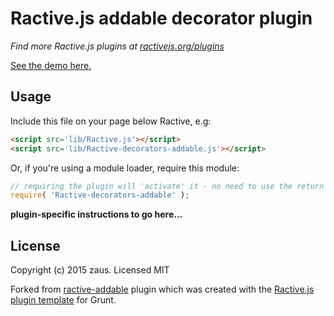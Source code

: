 Ractive.js addable decorator plugin
====================================

*Find more Ractive.js plugins at [ractivejs.org/plugins](http://ractivejs.org/plugins)*

[See the demo here.](http://zaus.github.io/Ractive-decorators-addable/)

Usage
-----

Include this file on your page below Ractive, e.g:

```html
<script src='lib/Ractive.js'></script>
<script src='lib/Ractive-decorators-addable.js'></script>
```

Or, if you're using a module loader, require this module:

```js
// requiring the plugin will 'activate' it - no need to use the return value
require( 'Ractive-decorators-addable' );
```

**plugin-specific instructions to go here...**



License
-------

Copyright (c) 2015 zaus. Licensed MIT

Forked from [ractive-addable](https://github.com/RactiveJS/Ractive-decorators-sortable/) plugin which was created with the [Ractive.js plugin template](https://github.com/RactiveJS/Plugin-template) for Grunt.
